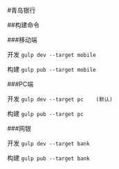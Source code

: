 #青岛银行

##构建命令

###移动端

开发
``
gulp dev --target mobile
``

构建
``
gulp pub --target mobile
``

###PC端

开发
``
gulp dev --target pc    (默认)
``

构建
``
gulp pub --target pc
``

###网银

开发
``
gulp dev --target bank
``

构建
``
gulp pub --target bank
``
